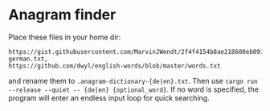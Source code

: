 # Anagram finder

Place these files in your home dir:
```
https://gist.githubusercontent.com/MarvinJWendt/2f4f4154b8ae218600eb091a5706b5f4/raw/36b70dd6be330aa61cd4d4cdfda6234dcb0b8784/wordlist-german.txt,
https://github.com/dwyl/english-words/blob/master/words.txt
```
and rename them to `.anagram-dictionary-{de|en}.txt`.
Then use `cargo run --release --quiet -- {de|en} {optional_word}`. If no word is specified, the program will enter an endless input loop for quick searching.